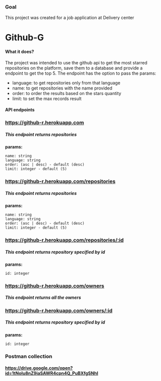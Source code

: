 ### Goal
This project was created for a job application at Delivery center


# Github-G
#### What it does?
The project was intended to use the github api to get the most starred repositories on the platform, save them to a database and provide a endpoint to get the top 5. The endpoint has the option to pass the params:
- language: to get repositories only from that language
- name: to get repositories with the name provided
- order: to order the results based on the stars quantity
- limit: to set the max records result


#### API endpoints

### https://github-r.herokuapp.com

##### This endpoint returns repositories

**params:**

    name: string
    language: string
    order: (asc | desc) - default (desc)
    limit: integer - default (5)

### https://github-r.herokuapp.com/repositories

##### This endpoint returns repositories

**params:**

    name: string
    language: string
    order: (asc | desc) - default (desc)
    limit: integer - default (5)

### https://github-r.herokuapp.com/repositories/:id

##### This endpoint returns repository specified by id

**params:**

    id: integer

### https://github-r.herokuapp.com/owners

##### This endpoint returns all the owners

### https://github-r.herokuapp.com/owners/:id

##### This endpoint returns repository specified by id

**params:**

    id: integer

### Postman collection

#### https://drive.google.com/open?id=1tNoIu8nZ9iaSAWR4cpn4Q_PuBXfgSNhI
